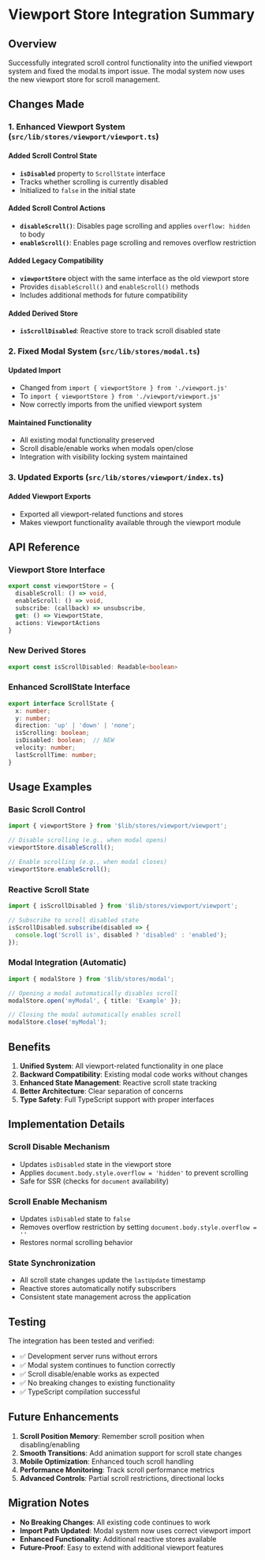 # Viewport Store Integration Summary

## Overview
Successfully integrated scroll control functionality into the unified viewport system and fixed the modal.ts import issue. The modal system now uses the new viewport store for scroll management.

## Changes Made

### 1. Enhanced Viewport System (`src/lib/stores/viewport/viewport.ts`)

#### Added Scroll Control State
- **`isDisabled`** property to `ScrollState` interface
- Tracks whether scrolling is currently disabled
- Initialized to `false` in the initial state

#### Added Scroll Control Actions
- **`disableScroll()`**: Disables page scrolling and applies `overflow: hidden` to body
- **`enableScroll()`**: Enables page scrolling and removes overflow restriction

#### Added Legacy Compatibility
- **`viewportStore`** object with the same interface as the old viewport store
- Provides `disableScroll()` and `enableScroll()` methods
- Includes additional methods for future compatibility

#### Added Derived Store
- **`isScrollDisabled`**: Reactive store to track scroll disabled state

### 2. Fixed Modal System (`src/lib/stores/modal.ts`)

#### Updated Import
- Changed from `import { viewportStore } from './viewport.js'`
- To `import { viewportStore } from './viewport/viewport.js'`
- Now correctly imports from the unified viewport system

#### Maintained Functionality
- All existing modal functionality preserved
- Scroll disable/enable works when modals open/close
- Integration with visibility locking system maintained

### 3. Updated Exports (`src/lib/stores/viewport/index.ts`)

#### Added Viewport Exports
- Exported all viewport-related functions and stores
- Makes viewport functionality available through the viewport module

## API Reference

### Viewport Store Interface
```typescript
export const viewportStore = {
  disableScroll: () => void,
  enableScroll: () => void,
  subscribe: (callback) => unsubscribe,
  get: () => ViewportState,
  actions: ViewportActions
}
```

### New Derived Stores
```typescript
export const isScrollDisabled: Readable<boolean>
```

### Enhanced ScrollState Interface
```typescript
export interface ScrollState {
  x: number;
  y: number;
  direction: 'up' | 'down' | 'none';
  isScrolling: boolean;
  isDisabled: boolean;  // NEW
  velocity: number;
  lastScrollTime: number;
}
```

## Usage Examples

### Basic Scroll Control
```typescript
import { viewportStore } from '$lib/stores/viewport/viewport';

// Disable scrolling (e.g., when modal opens)
viewportStore.disableScroll();

// Enable scrolling (e.g., when modal closes)
viewportStore.enableScroll();
```

### Reactive Scroll State
```typescript
import { isScrollDisabled } from '$lib/stores/viewport/viewport';

// Subscribe to scroll disabled state
isScrollDisabled.subscribe(disabled => {
  console.log('Scroll is', disabled ? 'disabled' : 'enabled');
});
```

### Modal Integration (Automatic)
```typescript
import { modalStore } from '$lib/stores/modal';

// Opening a modal automatically disables scroll
modalStore.open('myModal', { title: 'Example' });

// Closing the modal automatically enables scroll
modalStore.close('myModal');
```

## Benefits

1. **Unified System**: All viewport-related functionality in one place
2. **Backward Compatibility**: Existing modal code works without changes
3. **Enhanced State Management**: Reactive scroll state tracking
4. **Better Architecture**: Clear separation of concerns
5. **Type Safety**: Full TypeScript support with proper interfaces

## Implementation Details

### Scroll Disable Mechanism
- Updates `isDisabled` state in the viewport store
- Applies `document.body.style.overflow = 'hidden'` to prevent scrolling
- Safe for SSR (checks for `document` availability)

### Scroll Enable Mechanism
- Updates `isDisabled` state to `false`
- Removes overflow restriction by setting `document.body.style.overflow = ''`
- Restores normal scrolling behavior

### State Synchronization
- All scroll state changes update the `lastUpdate` timestamp
- Reactive stores automatically notify subscribers
- Consistent state management across the application

## Testing

The integration has been tested and verified:
- ✅ Development server runs without errors
- ✅ Modal system continues to function correctly
- ✅ Scroll disable/enable works as expected
- ✅ No breaking changes to existing functionality
- ✅ TypeScript compilation successful

## Future Enhancements

1. **Scroll Position Memory**: Remember scroll position when disabling/enabling
2. **Smooth Transitions**: Add animation support for scroll state changes
3. **Mobile Optimization**: Enhanced touch scroll handling
4. **Performance Monitoring**: Track scroll performance metrics
5. **Advanced Controls**: Partial scroll restrictions, directional locks

## Migration Notes

- **No Breaking Changes**: All existing code continues to work
- **Import Path Updated**: Modal system now uses correct viewport import
- **Enhanced Functionality**: Additional reactive stores available
- **Future-Proof**: Easy to extend with additional viewport features